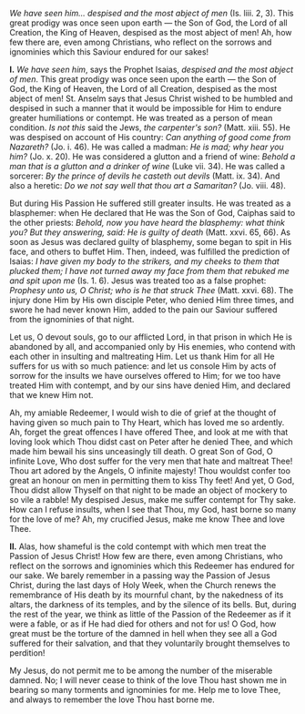 
*We have seen him... despised and the most abject of men* (Is. liii. 2, 3). This great prodigy was once seen upon earth — the Son of God, the Lord of all Creation, the King of Heaven, despised as the most abject of men! Ah, how few there are, even among Christians, who reflect on the sorrows and ignominies which this Saviour endured for our sakes!

**I\.** *We have seen him*, says the Prophet Isaias, *despised and the most abject of men*. This great prodigy was once seen upon the earth — the Son of God, the King of Heaven, the Lord of all Creation, despised as the most abject of men! St. Anselm says that Jesus Christ wished to be humbled and despised in such a manner that it would be impossible for Him to endure greater humiliations or contempt. He was treated as a person of mean condition. *Is not this* said the Jews, *the carpenter\'s son?* (Matt. xiii. 55). He was despised on account of His country: *Can anything of good come from Nazareth?* (Jo. i. 46). He was called a madman: *He is mad; why hear you him?* (Jo. x. 20). He was considered a glutton and a friend of wine: *Behold a man that is a glutton and a drinker of wine* (Luke vii. 34). He was called a sorcerer: *By the prince of devils he casteth out devils* (Matt. ix. 34). And also a heretic: *Do we not say well that thou art a Samaritan?* (Jo. viii. 48).

But during His Passion He suffered still greater insults. He was treated as a blasphemer: when He declared that He was the Son of God, Caiphas said to the other priests: *Behold, now you have heard the blasphemy: what think you? But they answering, said: He is guilty of death* (Matt. xxvi. 65, 66). As soon as Jesus was declared guilty of blasphemy, some began to spit in His face, and others to buffet Him. Then, indeed, was fulfilled the prediction of Isaias: *I have given my body to the strikers, and my cheeks to them that plucked them; I have not turned away my face from them that rebuked me and spit upon me* (Is. 1. 6). Jesus was treated too as a false prophet: *Prophesy unto us, O Christ; who is he that struck Thee* (Matt. xxvi. 68). The injury done Him by His own disciple Peter, who denied Him three times, and swore he had never known Him, added to the pain our Saviour suffered from the ignominies of that night.

Let us, O devout souls, go to our afflicted Lord, in that prison in which He is abandoned by all, and accompanied only by His enemies, who contend with each other in insulting and maltreating Him. Let us thank Him for all He suffers for us with so much patience: and let us console Him by acts of sorrow for the insults we have ourselves offered to Him; for we too have treated Him with contempt, and by our sins have denied Him, and declared that we knew Him not.

Ah, my amiable Redeemer, I would wish to die of grief at the thought of having given so much pain to Thy Heart, which has loved me so ardently. Ah, forget the great offences I have offered Thee, and look at me with that loving look which Thou didst cast on Peter after he denied Thee, and which made him bewail his sins unceasingly till death. O great Son of God, O infinite Love, Who dost suffer for the very men that hate and maltreat Thee! Thou art adored by the Angels, O infinite majesty! Thou wouldst confer too great an honour on men in permitting them to kiss Thy feet! And yet, O God, Thou didst allow Thyself on that night to be made an object of mockery to so vile a rabble! My despised Jesus, make me suffer contempt for Thy sake. How can I refuse insults, when I see that Thou, my God, hast borne so many for the love of me? Ah, my crucified Jesus, make me know Thee and love Thee.

**II\.** Alas, how shameful is the cold contempt with which men treat the Passion of Jesus Christ! How few are there, even among Christians, who reflect on the sorrows and ignominies which this Redeemer has endured for our sake. We barely remember in a passing way the Passion of Jesus Christ, during the last days of Holy Week, when the Church renews the remembrance of His death by its mournful chant, by the nakedness of its altars, the darkness of its temples, and by the silence of its bells. But, during the rest of the year, we think as little of the Passion of the Redeemer as if it were a fable, or as if He had died for others and not for us! O God, how great must be the torture of the damned in hell when they see all a God suffered for their salvation, and that they voluntarily brought themselves to perdition!

My Jesus, do not permit me to be among the number of the miserable damned. No; I will never cease to think of the love Thou hast shown me in bearing so many torments and ignominies for me. Help me to love Thee, and always to remember the love Thou hast borne me.

